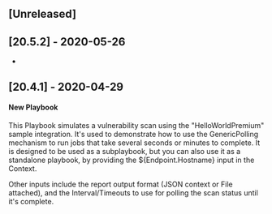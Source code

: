 ## [Unreleased]


## [20.5.2] - 2020-05-26
- 

## [20.4.1] - 2020-04-29
#### New Playbook
This Playbook simulates a vulnerability scan using the "HelloWorldPremium" sample integration. It's used to demonstrate how to use the GenericPolling mechanism to run jobs that take several seconds or minutes to complete. It is designed to be used as a subplaybook, but you can also use it as a standalone playbook, by providing the ${Endpoint.Hostname} input in the Context.

Other inputs include the report output format (JSON context or File attached), and the Interval/Timeouts to use for polling the scan status until it's complete.
